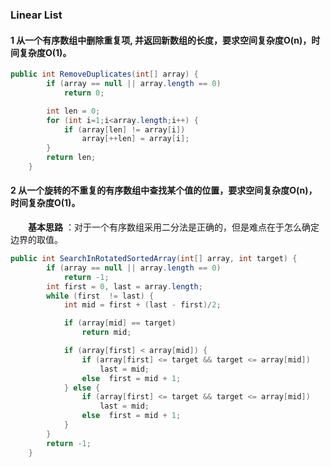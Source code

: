 ### Linear List



#### 1 从一个有序数组中删除重复项, 并返回新数组的长度，要求空间复杂度O(n)，时间复杂度O(1)。[](#algorithm_2)
```java
public int RemoveDuplicates(int[] array) {
        if (array == null || array.length == 0)
            return 0;

        int len = 0;
        for (int i=1;i<array.length;i++) {
            if (array[len] != array[i])
                array[++len] = array[i];
        }
        return len;
    }
```

#### 2 从一个旋转的不重复的有序数组中查找某个值的位置，要求空间复杂度O(n)，时间复杂度O(1)。[](#algorithm_3)
&emsp;&emsp;**基本思路** ：对于一个有序数组采用二分法是正确的，但是难点在于怎么确定边界的取值。
```java
public int SearchInRotatedSortedArray(int[] array, int target) {
        if (array == null || array.length == 0)
            return -1;
        int first = 0, last = array.length;
        while (first  != last) {
            int mid = first + (last - first)/2;

            if (array[mid] == target)
                return mid;

            if (array[first] < array[mid]) {
                if (array[first] <= target && target <= array[mid])
                    last = mid;
                else  first = mid + 1;
            } else {
                if (array[first] <= target && target <= array[mid])
                    last = mid;
                else  first = mid + 1;
            }
        }
        return -1;
    }
```